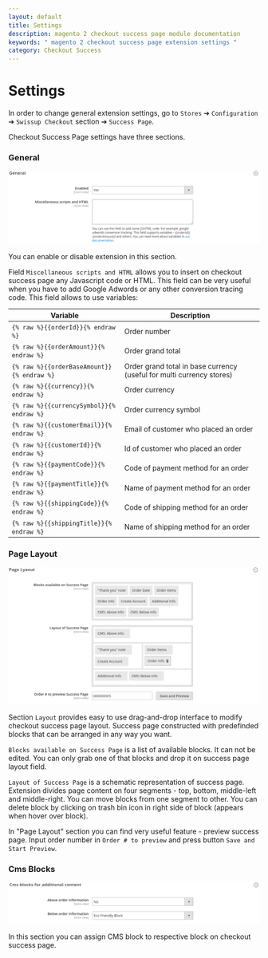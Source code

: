 ```yaml
---
layout: default
title: Settings
description: magento 2 checkout success page module documentation
keywords: " magento 2 checkout success page extension settings "
category: Checkout Success
---
```


# Settings

In order to change general extension settings, go to `Stores` ➔ `Configuration`
➔ `Swissup Checkout` section ➔ `Success Page`.

Checkout Success Page settings have three sections.

### General

![Checkout Success system config general](/images/m2/checkoutsuccess/settings-general.png)

You can enable or disable extension in this section.

Field `Miscellaneous scripts and HTML` allows you to insert on checkout success page any Javascript code or HTML. This field can be very useful when
you have to add Google Adwords or any other conversion tracing code. This field allows to use variables:

| Variable                                  | Description                     |
|-------------------------------------------|---------------------------------|
| `{% raw %}{{orderId}}{% endraw %}`        | Order number                    |
| `{% raw %}{{orderAmount}}{% endraw %}`    | Order grand total               |
| `{% raw %}{{orderBaseAmount}}{% endraw %}`| Order grand total in base currency (useful for multi currency stores) |
| `{% raw %}{{currency}}{% endraw %}`       | Order currency                  |
| `{% raw %}{{currencySymbol}}{% endraw %}` | Order currency symbol           |
| `{% raw %}{{customerEmail}}{% endraw %}`  | Email of customer who placed an order |
| `{% raw %}{{customerId}}{% endraw %}`     | Id of customer who placed an order |
| `{% raw %}{{paymentCode}}{% endraw %}`    | Code of payment method for an order |
| `{% raw %}{{paymentTitle}}{% endraw %}`   | Name of payment method for an order |
| `{% raw %}{{shippingCode}}{% endraw %}`   | Code of shipping method for an order |
| `{% raw %}{{shippingTitle}}{% endraw %}`  | Name of shipping method for an order |

### Page Layout

![Checkout Success system config layout](/images/m2/checkoutsuccess/settings-layout.png)

Section `Layout` provides easy to use drag-and-drop interface to modify
checkout success page layout. Success page constructed with predefinded blocks that can be arranged in any way you want.

`Blocks available on Success Page` is a list of available blocks. It can not be edited. You can only grab one of that blocks and drop it on success page layout field.

`Layout of Success Page` is a schematic representation of success page. Extension divides page content on four segments - top, bottom, middle-left and
middle-right. You can move blocks from one segment to other. You can delete block by clicking on trash bin icon in right side of block (appears when hover
over block).

In "Page Layout" section you can find very useful feature - preview success
page. Input order number in `Order # to preview` and press button
`Save and Start Preview`.

### Cms Blocks

![Checkout Success system config cms blocks](/images/m2/checkoutsuccess/settings-blocks.png)

In this section you can assign CMS block to respective block on checkout success page.
